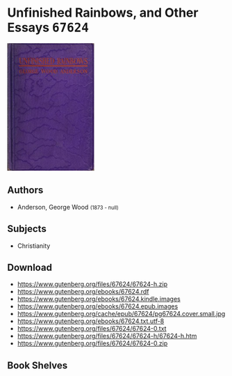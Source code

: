 # Unfinished Rainbows, and Other Essays <kbd>67624</kbd>

![](./cover.medium.jpg "")

## Authors


 - Anderson, George Wood <small>(1873 - null)</small>

## Subjects


 - Christianity

## Download


 - https://www.gutenberg.org/files/67624/67624-h.zip
 - https://www.gutenberg.org/ebooks/67624.rdf
 - https://www.gutenberg.org/ebooks/67624.kindle.images
 - https://www.gutenberg.org/ebooks/67624.epub.images
 - https://www.gutenberg.org/cache/epub/67624/pg67624.cover.small.jpg
 - https://www.gutenberg.org/ebooks/67624.txt.utf-8
 - https://www.gutenberg.org/files/67624/67624-0.txt
 - https://www.gutenberg.org/files/67624/67624-h/67624-h.htm
 - https://www.gutenberg.org/files/67624/67624-0.zip

## Book Shelves


